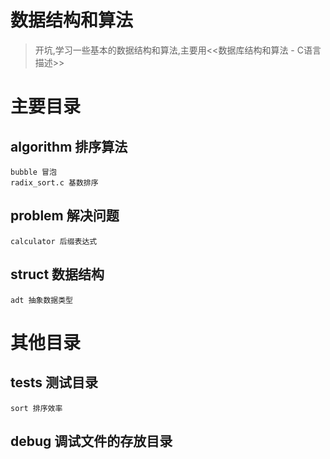 # 数据结构和算法
> 开坑,学习一些基本的数据结构和算法,主要用<<数据库结构和算法 - C语言描述>>

# 主要目录

## algorithm 排序算法
```
bubble 冒泡
radix_sort.c 基数排序
```

## problem 解决问题
```
calculator 后缀表达式
```

## struct 数据结构
```
adt 抽象数据类型
```

# 其他目录

## tests 测试目录
```
sort 排序效率
```

## debug 调试文件的存放目录

